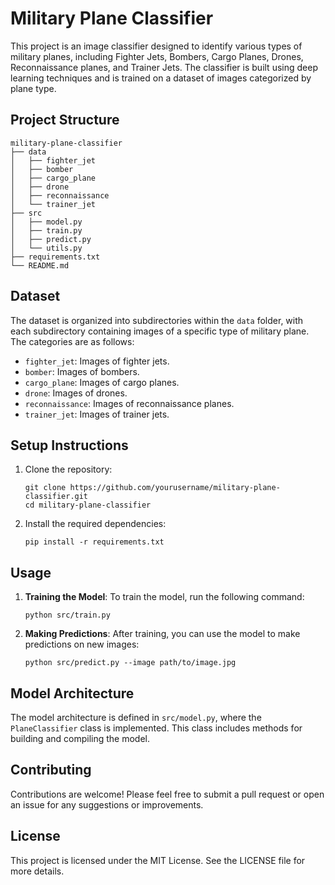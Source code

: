 # Military Plane Classifier

This project is an image classifier designed to identify various types of military planes, including Fighter Jets, Bombers, Cargo Planes, Drones, Reconnaissance planes, and Trainer Jets. The classifier is built using deep learning techniques and is trained on a dataset of images categorized by plane type.

## Project Structure

```
military-plane-classifier
├── data
│   ├── fighter_jet
│   ├── bomber
│   ├── cargo_plane
│   ├── drone
│   ├── reconnaissance
│   └── trainer_jet
├── src
│   ├── model.py
│   ├── train.py
│   ├── predict.py
│   └── utils.py
├── requirements.txt
└── README.md
```

## Dataset

The dataset is organized into subdirectories within the `data` folder, with each subdirectory containing images of a specific type of military plane. The categories are as follows:

- `fighter_jet`: Images of fighter jets.
- `bomber`: Images of bombers.
- `cargo_plane`: Images of cargo planes.
- `drone`: Images of drones.
- `reconnaissance`: Images of reconnaissance planes.
- `trainer_jet`: Images of trainer jets.

## Setup Instructions

1. Clone the repository:
   ```
   git clone https://github.com/yourusername/military-plane-classifier.git
   cd military-plane-classifier
   ```

2. Install the required dependencies:
   ```
   pip install -r requirements.txt
   ```

## Usage

1. **Training the Model**:
   To train the model, run the following command:
   ```
   python src/train.py
   ```

2. **Making Predictions**:
   After training, you can use the model to make predictions on new images:
   ```
   python src/predict.py --image path/to/image.jpg
   ```

## Model Architecture

The model architecture is defined in `src/model.py`, where the `PlaneClassifier` class is implemented. This class includes methods for building and compiling the model.

## Contributing

Contributions are welcome! Please feel free to submit a pull request or open an issue for any suggestions or improvements.

## License

This project is licensed under the MIT License. See the LICENSE file for more details.
